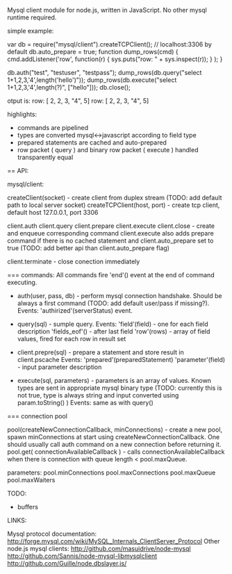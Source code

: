Mysql client module for node.js, written in JavaScript. No other mysql runtime required.

simple example:

var db = require("mysql/client").createTCPClient(); // localhost:3306 by default
db.auto_prepare = true;
function dump_rows(cmd)
{
   cmd.addListener('row', function(r) { sys.puts("row: " + sys.inspect(r)); } );
}

db.auth("test", "testuser", "testpass");
dump_rows(db.query("select 1+1,2,3,'4',length('hello')"));
dump_rows(db.execute("select 1+1,2,3,'4',length(?)", ["hello"]));
db.close();

otput is:
row: [ 2, 2, 3, "4", 5]
row: [ 2, 2, 3, "4", 5]

highlights:

- commands are pipelined
- types are converted mysql<->javascript according to field type
- prepared statements are cached and auto-prepared
- row packet ( query ) and binary row packet ( execute ) handled transparently equal


== API:

mysql/client:

createClient(socket) -  create client from duplex stream (TODO: add default path to local server socket)
createTCPClient(host, port) - create tcp client, default host 127.0.0.1, port 3306

client.auth
client.query
client.prepare
client.execute
client.close - create and enqueue corresponding command
client.execute also adds prepare command if there is no cached statement and client.auto_prepare set to true (TODO: add better api than client.auto_prepare flag)

client.terminate - close conection immediately

=== commands:
All commands fire 'end'() event at the end of command executing.

- auth(user, pass, db) - perform mysql connection handshake. Should be always a first command (TODO: add default user/pass if missing?).
Events:
    'authirized'(serverStatus) event. 

- query(sql) - sumple query.
Events:
    'field'(field) - one for each field description
    'fields_eof'() - after last field
    'row'(rows) - array of field values, fired for each row in result set

- client.prepre(sql) - prepare a statement and store result in client.pscache
Events:
    'prepared'(preparedStatement)
    'parameter'(field) - input parameter description

- execute(sql, parameters) - parameters is an array of values. Known types are sent in appropriate mysql binary type (TODO: currently this is not true, type is always string and input converted using param.toString() )
Events:
   same as with query()

=== connection pool

pool(createNewConnectionCallback, minConnections) - create a new pool, spawn minConnections at start using createNewConnectionCallback. One should usually call auth command on a new connection before returning it. 
pool.get( connectionAvailableCallback ) - calls connectionAvailableCallback when there is connection with queue length < pool.maxQueue.

parameters:
   pool.minConnections
   pool.maxConnections
   pool.maxQueue
   pool.maxWaiters 

TODO:

- buffers 

LINKS:

Mysql protocol documentation: 
    http://forge.mysql.com/wiki/MySQL_Internals_ClientServer_Protocol
Other node.js mysql clients: 
    http://github.com/masuidrive/node-mysql
    http://github.com/Sannis/node-mysql-libmysqlclient
    http://github.com/Guille/node.dbslayer.js/ 

